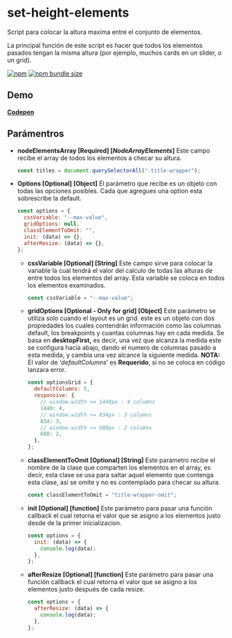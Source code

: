 # set-height-elements

Script para colocar la altura maxima entre el conjunto de elementos.

La principal función de este script es hacer que todos los elementos pasados tengan la misma altura (por ejemplo, muchos cards en un slider, o un grid).

[![npm](https://img.shields.io/npm/v/set-height-elements?color=check&style=plastic)](https://www.npmjs.com/package/set-height-elements)
[![npm bundle size](https://img.shields.io/bundlephobia/min/set-height-elements?style=plastic)](https://www.npmjs.com/package/set-height-elements)

## Demo

**[Codepen](https://codepen.io/soyleninjs/pen/PoKMxGV)**

## Parámentros

- **nodeElementsArray [Required] [*NodeArrayElements*]**
  Este campo recibe el array de todos los elementos a checar su altura.
  ```javascript
  const titles = document.querySelectorAll(".title-wrapper");
  ```
- **Options [Optional] [Object]**
  Él parámetro que recibe es un objeto con todas las opciones posibles. Cada que agregues una option esta sobrescribe la default.
  ```javascript
  const options = {
    cssVariable: "--max-value",
    gridOptions: null,
    classElementToOmit: "",
    init: (data) => {},
    afterResize: (data) => {},
  };
  ```
  - **cssVariable [Optional] [String]**
    Este campo sirve para colocar la variable la cual tendrá el valor del calculo de todas las alturas de entre todos los elementos del array. Esta variable se coloca en todos los elementos examinados.
    ```javascript
    const cssVariable = "--max-value";
    ```
  - **gridOptions [Optional - Only for grid] [Object]**
    Este parámetro se utiliza solo cuando el layout es un grid. este es un objeto con dos propiedades los cuales contendrán información como las columnas default, los breakpoints y cuantas columnas hay en cada medida.
    Se basa en **desktopFirst,** es decir, una vez que alcanza la medida este se configura hacia abajo, dando el numero de columnas pasado a esta medida, y cambia una vez alcance la siguiente medida.
    **NOTA:** El valor de ‘_defaultColumns_’ es **Requerido**, si no se coloca en código lanzara error.
    ```javascript
    const optionsGrid = {
      defaultColumns: 5,
      responsive: {
        // window.width <= 1440px : 4 columns
        1440: 4,
        // window.width <= 834px : 3 columns
        834: 3,
        // window.width <= 680px : 2 columns
        680: 2,
      },
    };
    ```
  - **classElementToOmit [Optional] [String]**
    Este parámetro recibe el nombre de la clase que comparten los elementos en el array, es decir, esta clase se usa para saltar aquel elemento que contenga esta clase, así se omite y no es contemplado para checar su altura.
    ```javascript
    const classElementToOmit = "title-wrapper-omit";
    ```
  - **init [Optional] [function]**
    Este parámetro para pasar una función callback el cual retorna el valor que se asigno a los elementos justo desde de la primer inicializacion.
    ```javascript
    const options = {
      init: (data) => {
        console.log(data);
      },
    };
    ```
  - **afterResize [Optional] [function]**
    Este parámetro para pasar una función callback el cual retorna el valor que se asigno a los elementos justo después de cada resize.
    ```javascript
    const options = {
      afterResize: (data) => {
        console.log(data);
      },
    };
    ```
